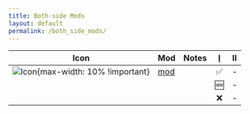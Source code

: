 ```yaml
---
title: Both-side Mods
layout: default
permalink: /both_side_mods/
---
```


| Icon                                                                                | Mod                          | Notes | [I](https://modrinth.com/modpack/kitsuryki) | II  |
| ----------------------------------------------------------------------------------- | ---------------------------- | ----- | :-----------------------------------------: | :-: |
| ![Icon](https://cdn.modrinth.com/data/P7dR8mSH/icon.png){max-width: 10% !important} | [mod](https://modrinth.com/) |       |                      ✅                      |  -  |
|                                                                                     |                              |       |                     🆕                      |  -  |
|                                                                                     |                              |       |                      ❌                      |  -  |
